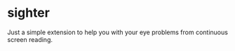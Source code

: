 # sighter
Just a simple extension to help you with your eye problems from continuous screen reading.

